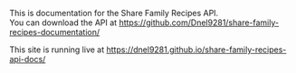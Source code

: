 This is documentation for the Share Family Recipes API.  
You can download the API at https://github.com/Dnel9281/share-family-recipes-documentation/  

This site is running live at https://dnel9281.github.io/share-family-recipes-api-docs/